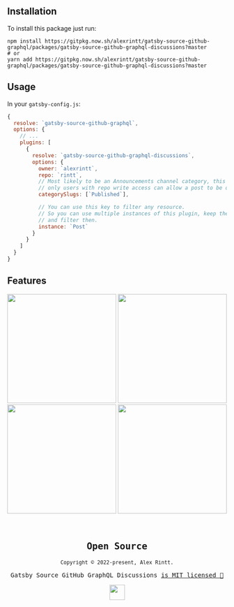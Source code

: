 ## Installation

To install this package just run:

```shell
npm install https://gitpkg.now.sh/alexrintt/gatsby-source-github-graphql/packages/gatsby-source-github-graphql-discussions?master
# or
yarn add https://gitpkg.now.sh/alexrintt/gatsby-source-github-graphql/packages/gatsby-source-github-graphql-discussions?master
```

## Usage

In your `gatsby-config.js`:

```js
{
  resolve: `gatsby-source-github-graphql`,
  options: {
    // ...
    plugins: [
      {
        resolve: `gatsby-source-github-graphql-discussions`,
        options: {
          owner: `alexrintt`,
          repo: `rintt`,
          // Most likely to be an Announcements channel category, this way
          // only users with repo write access can allow a post to be deployed.
          categorySlugs: [`Published`],

          // You can use this key to filter any resource.
          // So you can use multiple instances of this plugin, keep the relationships
          // and filter then.
          instance: `Post`
        }
      }
    ]
  }
}
```

## Features

<p>
  <img src="https://user-images.githubusercontent.com/51419598/194051206-ec8bfac4-bcc0-4c8b-9f0a-4267d72b98d7.png" width="250" />
  <img src="https://user-images.githubusercontent.com/51419598/194051344-0a5770fa-1269-4467-9024-37039aac2f75.png" width="250" /><br />
  <img src="https://user-images.githubusercontent.com/51419598/194058887-de70e09c-da65-4901-bd8b-e99ec8c3904b.png" width="250" />
  <img src="https://user-images.githubusercontent.com/51419598/194051081-5f30f1ca-b580-4249-b374-45469e9c0fa9.png" width="250" />
</p>

<br>

<samp>

<h2 align="center">
  Open Source
</h2>
<p align="center">
  <sub>Copyright © 2022-present, Alex Rintt.</sub>
</p>
<p align="center">Gatsby Source GitHub GraphQL Discussions <a href="/LICENSE">is MIT licensed 💖</a></p>
<p align="center">
  <img src="https://user-images.githubusercontent.com/51419598/194058464-f67c7fb5-9066-49b5-aa94-cf34830708ad.png" width="35" />
</p>

</samp>
